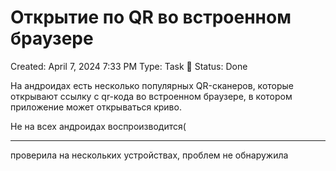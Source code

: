 # Открытие по QR во встроенном браузере

Created: April 7, 2024 7:33 PM
Type: Task 🔨
Status: Done

На андроидах есть несколько популярных QR-сканеров, которые открывают ссылку с qr-кода во встроенном браузере, в котором приложение может открываться криво.

Не на всех андроидах воспроизводится(

---

проверила на нескольких устройствах, проблем не обнаружила